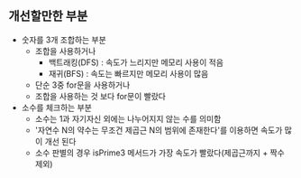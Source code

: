 ## 개선할만한 부분

+ 숫자를 3개 조합하는 부분
    + 조합을 사용하거나
        + 백트래킹(DFS) : 속도가 느리지만 메모리 사용이 적음
        + 재귀(BFS) : 속도는 빠르지만 메모리 사용이 많음
    + 단순 3중 for문을 사용하거나
    + 조합을 사용하는 것 보다 for문이 빨랐다
+ 소수를 체크하는 부분
    + 소수는 1과 자기자신 외에는 나누어지지 않는 수를 의미함
    + '자연수 N의 약수는 무조건 제곱근 N의 범위에 존재한다'를 이용하면 속도가 많이 개선 된다
    + 소수 판별의 경우 isPrime3 메서드가 가장 속도가 빨랐다(제곱근까지 + 짝수 제외)